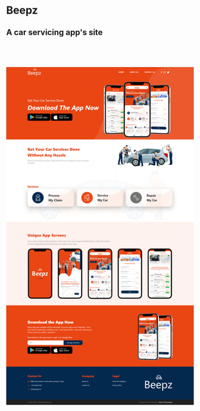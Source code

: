# Beepz

## A car servicing app's site

<img src="./assets/images/index-page.png" height="auto" width="auto" style="margin-top: 4rem">
